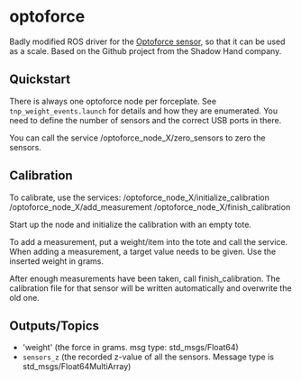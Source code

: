 # optoforce

Badly modified ROS driver for the [Optoforce sensor](http://optoforce.com/3dsensor/), so that it can be used as a scale.
Based on the Github project from the Shadow Hand company.

## Quickstart

There is always one optoforce node per forceplate. See `tnp_weight_events.launch` for details and how they are enumerated. You need to define the number of sensors and the correct USB ports in there.

You can call the service /optoforce_node_X/zero_sensors to zero the sensors.

## Calibration

To calibrate, use the services:
/optoforce_node_X/initialize_calibration
/optoforce_node_X/add_measurement
/optoforce_node_X/finish_calibration

Start up the node and initialize the calibration with an empty tote. 

To add a measurement, put a weight/item into the tote and call the service. When adding a measurement, a target value needs to be given. Use the inserted weight in grams.

After enough measurements have been taken, call finish_calibration. The calibration file for that sensor will be written automatically and overwrite the old one.

## Outputs/Topics

- 'weight' (the force in grams. msg type: std_msgs/Float64)
- `sensors_z` (the recorded z-value of all the sensors. Message type is std_msgs/Float64MultiArray)